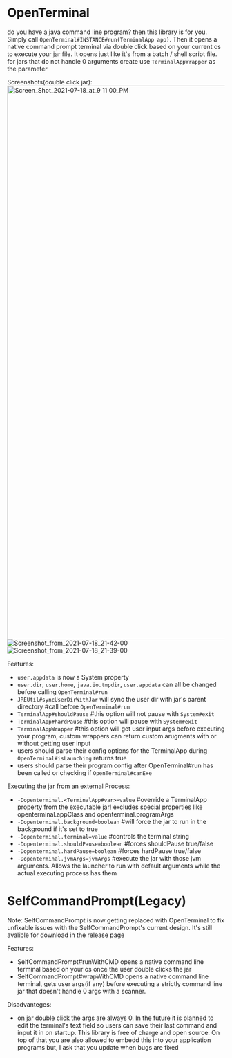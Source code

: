 # OpenTerminal
do you have a java command line program? then this library is for you. Simply call `OpenTerminal#INSTANCE#run(TerminalApp app)`. Then it opens a native command prompt terminal via double click based on your current os to execute your jar file. It opens just like it's from a batch / shell script file. for jars that do not handle 0 arguments create use `TerminalAppWrapper` as the parameter

Screenshots(double click jar):
<img width="1280" alt="Screen_Shot_2021-07-18_at_9 11 00_PM" src="https://user-images.githubusercontent.com/9736369/127045068-1477cc30-8b73-48e4-8b00-92e0e8062e24.png">
![Screenshot_from_2021-07-18_21-42-00](https://user-images.githubusercontent.com/9736369/127045071-e1a7e3ab-6ad9-48f7-907c-bc82e578d81b.png)
![Screenshot_from_2021-07-18_21-39-00](https://user-images.githubusercontent.com/9736369/127045075-2a8cfc43-bb7e-4f9c-aa7f-592e8b9930cc.png)

Features:
- `user.appdata` is now a System property
- `user.dir`, `user.home`, `java.io.tmpdir`, `user.appdata` can all be changed before calling `OpenTerminal#run`
- `JREUtil#syncUserDirWithJar` will sync the user dir with jar's parent directory #call before `OpenTerminal#run`
- `TerminalApp#shouldPause` #this option will not pause with `System#exit`
- `TerminalApp#hardPause` #this option will pause with `System#exit`
- `TerminalAppWrapper` #this option will get user input args before executing your program, custom wrappers can return custom arugments with or without getting user input
- users should parse their config options for the TerminalApp during `OpenTerminal#isLaunching` returns true
- users should parse their program config after OpenTerminal#run has been called or checking if `OpenTerminal#canExe`

Executing the jar from an external Process:
- `-Dopenterminal.<TerminalApp#var>=value` #override a TerminalApp property from the executable jar! excludes special properties like openterminal.appClass and openterminal.programArgs
- `-Dopenterminal.background=boolean` #will force the jar to run in the background if it's set to true
- `-Dopenterminal.terminal=value` #controls the terminal string
- `-Dopenterminal.shouldPause=boolean` #forces shouldPause true/false
- `-Dopenterminal.hardPause=boolean` #forces hardPause true/false
- `-Dopenterminal.jvmArgs=jvmArgs` #execute the jar with those jvm arguments. Allows the launcher to run with default arguments while the actual executing process has them

# SelfCommandPrompt(Legacy)
Note: SelfCommandPrompt is now getting replaced with OpenTerminal to fix unfixable issues with the SelfCommandPrompt's current design. It's still avalible for download in the release page

Features:
- SelfCommandPrompt#runWithCMD opens a native command line terminal based on your os once the user double clicks the jar
- SelfCommandPrompt#wrapWithCMD opens a native command line terminal, gets user args(if any) before executing a strictly command line jar that doesn't handle 0 args with a scanner.

Disadvanteges:
- on jar double click the args are always 0. In the future it is planned to edit the terminal's text field so users can save their last command and input it in on startup.
This library is free of charge and open source. On top of that you are also allowed to embedd this into your application programs but, I ask that you update when bugs are fixed
